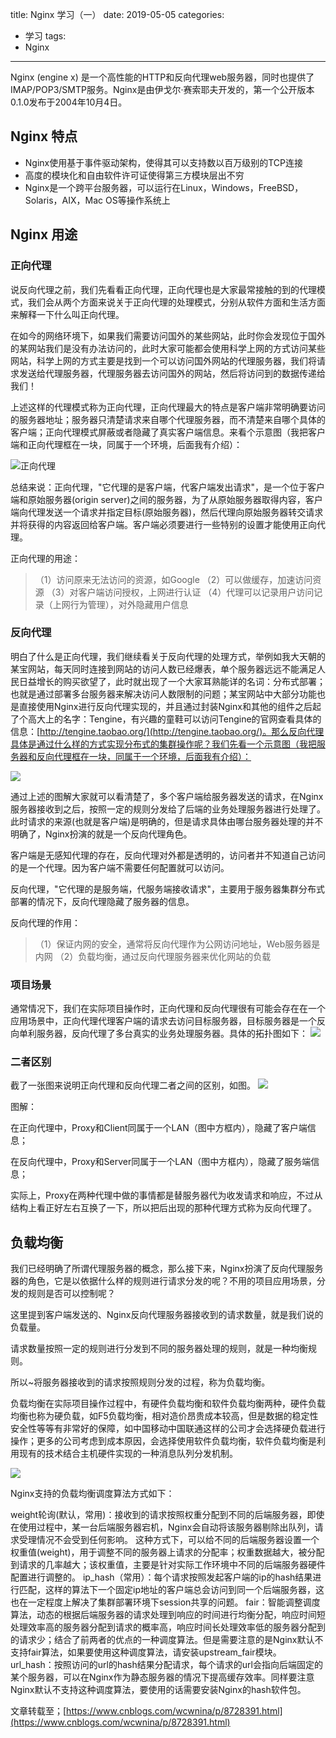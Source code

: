 title: Nginx 学习（一）
date: 2019-05-05
categories:
  - 学习
tags:
  - Nginx

---

Nginx (engine x) 是一个高性能的HTTP和反向代理web服务器，同时也提供了IMAP/POP3/SMTP服务。Nginx是由伊戈尔·赛索耶夫开发的，第一个公开版本0.1.0发布于2004年10月4日。

<!-- more -->

## Nginx 特点

+ Nginx使用基于事件驱动架构，使得其可以支持数以百万级别的TCP连接
+ 高度的模块化和自由软件许可证使得第三方模块层出不穷
+ Nginx是一个跨平台服务器，可以运行在Linux，Windows，FreeBSD，Solaris，AIX，Mac OS等操作系统上

## Nginx 用途

### 正向代理
说反向代理之前，我们先看看正向代理，正向代理也是大家最常接触的到的代理模式，我们会从两个方面来说关于正向代理的处理模式，分别从软件方面和生活方面来解释一下什么叫正向代理。

在如今的网络环境下，如果我们需要访问国外的某些网站，此时你会发现位于国外的某网站我们是没有办法访问的，此时大家可能都会使用科学上网的方式访问某些网站，科学上网的方式主要是找到一个可以访问国外网站的代理服务器，我们将请求发送给代理服务器，代理服务器去访问国外的网站，然后将访问到的数据传递给我们！

上述这样的代理模式称为正向代理，正向代理最大的特点是客户端非常明确要访问的服务器地址；服务器只清楚请求来自哪个代理服务器，而不清楚来自哪个具体的客户端；正向代理模式屏蔽或者隐藏了真实客户端信息。来看个示意图（我把客户端和正向代理框在一块，同属于一个环境，后面我有介绍）：

![正向代理](/assets/image/nginx-1.png)

总结来说：正向代理，"它代理的是客户端，代客户端发出请求"，是一个位于客户端和原始服务器(origin server)之间的服务器，为了从原始服务器取得内容，客户端向代理发送一个请求并指定目标(原始服务器)，然后代理向原始服务器转交请求并将获得的内容返回给客户端。客户端必须要进行一些特别的设置才能使用正向代理。

正向代理的用途：

>（1）访问原来无法访问的资源，如Google
>（2）可以做缓存，加速访问资源
>（3）对客户端访问授权，上网进行认证
>（4）代理可以记录用户访问记录（上网行为管理），对外隐藏用户信息

### 反向代理

明白了什么是正向代理，我们继续看关于反向代理的处理方式，举例如我大天朝的某宝网站，每天同时连接到网站的访问人数已经爆表，单个服务器远远不能满足人民日益增长的购买欲望了，此时就出现了一个大家耳熟能详的名词：分布式部署；也就是通过部署多台服务器来解决访问人数限制的问题；某宝网站中大部分功能也是直接使用Nginx进行反向代理实现的，并且通过封装Nginx和其他的组件之后起了个高大上的名字：Tengine，有兴趣的童鞋可以访问Tengine的官网查看具体的信息：[http://tengine.taobao.org/](http://tengine.taobao.org/)。那么反向代理具体是通过什么样的方式实现分布式的集群操作呢？我们先看一个示意图（我把服务器和反向代理框在一块，同属于一个环境，后面我有介绍）：

![](/assets/image/nginx-3.png)

通过上述的图解大家就可以看清楚了，多个客户端给服务器发送的请求，在Nginx服务器接收到之后，按照一定的规则分发给了后端的业务处理服务器进行处理了。此时请求的来源(也就是客户端)是明确的，但是请求具体由哪台服务器处理的并不明确了，Nginx扮演的就是一个反向代理角色。

客户端是无感知代理的存在，反向代理对外都是透明的，访问者并不知道自己访问的是一个代理。因为客户端不需要任何配置就可以访问。

反向代理，"它代理的是服务端，代服务端接收请求"，主要用于服务器集群分布式部署的情况下，反向代理隐藏了服务器的信息。

反向代理的作用：
>（1）保证内网的安全，通常将反向代理作为公网访问地址，Web服务器是内网
>（2）负载均衡，通过反向代理服务器来优化网站的负载

### 项目场景
通常情况下，我们在实际项目操作时，正向代理和反向代理很有可能会存在在一个应用场景中，正向代理代理客户端的请求去访问目标服务器，目标服务器是一个反向单利服务器，反向代理了多台真实的业务处理服务器。具体的拓扑图如下：
![](/assets/image/nginx-4.png)

### 二者区别

截了一张图来说明正向代理和反向代理二者之间的区别，如图。
![](/assets/image/nginx-5.png)

图解：

在正向代理中，Proxy和Client同属于一个LAN（图中方框内），隐藏了客户端信息；

在反向代理中，Proxy和Server同属于一个LAN（图中方框内），隐藏了服务端信息；

实际上，Proxy在两种代理中做的事情都是替服务器代为收发请求和响应，不过从结构上看正好左右互换了一下，所以把后出现的那种代理方式称为反向代理了。

## 负载均衡

我们已经明确了所谓代理服务器的概念，那么接下来，Nginx扮演了反向代理服务器的角色，它是以依据什么样的规则进行请求分发的呢？不用的项目应用场景，分发的规则是否可以控制呢？

这里提到客户端发送的、Nginx反向代理服务器接收到的请求数量，就是我们说的负载量。

请求数量按照一定的规则进行分发到不同的服务器处理的规则，就是一种均衡规则。

所以~将服务器接收到的请求按照规则分发的过程，称为负载均衡。

负载均衡在实际项目操作过程中，有硬件负载均衡和软件负载均衡两种，硬件负载均衡也称为硬负载，如F5负载均衡，相对造价昂贵成本较高，但是数据的稳定性安全性等等有非常好的保障，如中国移动中国联通这样的公司才会选择硬负载进行操作；更多的公司考虑到成本原因，会选择使用软件负载均衡，软件负载均衡是利用现有的技术结合主机硬件实现的一种消息队列分发机制。

![](/assets/image/nginx-6.png)

Nginx支持的负载均衡调度算法方式如下：

weight轮询(默认，常用)：接收到的请求按照权重分配到不同的后端服务器，即使在使用过程中，某一台后端服务器宕机，Nginx会自动将该服务器剔除出队列，请求受理情况不会受到任何影响。 这种方式下，可以给不同的后端服务器设置一个权重值(weight)，用于调整不同的服务器上请求的分配率；权重数据越大，被分配到请求的几率越大；该权重值，主要是针对实际工作环境中不同的后端服务器硬件配置进行调整的。
ip_hash（常用）：每个请求按照发起客户端的ip的hash结果进行匹配，这样的算法下一个固定ip地址的客户端总会访问到同一个后端服务器，这也在一定程度上解决了集群部署环境下session共享的问题。
fair：智能调整调度算法，动态的根据后端服务器的请求处理到响应的时间进行均衡分配，响应时间短处理效率高的服务器分配到请求的概率高，响应时间长处理效率低的服务器分配到的请求少；结合了前两者的优点的一种调度算法。但是需要注意的是Nginx默认不支持fair算法，如果要使用这种调度算法，请安装upstream_fair模块。
url_hash：按照访问的url的hash结果分配请求，每个请求的url会指向后端固定的某个服务器，可以在Nginx作为静态服务器的情况下提高缓存效率。同样要注意Nginx默认不支持这种调度算法，要使用的话需要安装Nginx的hash软件包。


文章转载至；[https://www.cnblogs.com/wcwnina/p/8728391.html](https://www.cnblogs.com/wcwnina/p/8728391.html)